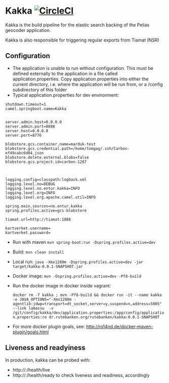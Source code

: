 # Kakka [![CircleCI](https://circleci.com/gh/entur/kakka.svg?style=svg&circle-token=ad5039464c06f39960f03e52db5e67ce9633d507)](https://circleci.com/gh/entur/kakka)

Kakka is the build pipeline for the elastic search backing of the Pelias geocoder application. 
 
Kakka is also responsible for triggering regular exports from Tiamat (NSR)



## Configuration
* The application is unable to run without configuration. This must be defined externally to the application in a file called application.properties. Copy application.properties into either the current directory, i.e. where the application will be run from, or a /config subdirectory of this folder
* Typical application.properties for dev environment:

```
shutdown.timeout=1
camel.springboot.name=Kakka


server.admin.host=0.0.0.0
server.admin.port=8888
server.host=0.0.0.0
server.port=8776

blobstore.gcs.container.name=marduk-test
blobstore.gcs.credential.path=/home/tomgag/.ssh/Carbon-ef49cabc6d04.json
blobstore.delete.external.blobs=false
blobstore.gcs.project.id=carbon-1287



logging.config=classpath:logback.xml
logging.level.no=DEBUG
logging.level.no.entur.kakka=INFO
logging.level.org=INFO
logging.level.org.apache.camel.util=INFO

spring.main.sources=no.entur.kakka
spring.profiles.active=gcs-blobstore

tiamat.url=http://tiamat:1888

kartverket.username=
kartverket.password=

```
* Run with maven `mvn spring-boot:run -Dspring.profiles.active=dev`

* Build: `mvn clean install`
* Local run: `java -Xmx1280m -Dspring.profiles.active=dev -jar target/kakka-0.0.1-SNAPSHOT.jar`
* Docker image: `mvn -Dspring.profiles.active=dev -Pf8-build`
* Run the docker image in docker inside vagrant:

     ```docker rm -f kakka ; mvn -Pf8-build && docker run -it --name kakka -e JAVA_OPTIONS="-Xmx1280m -agentlib:jdwp=transport=dt_socket,server=y,suspend=n,address=5005" --link lamassu  -v /git/config/kakka/dev/application.properties:/app/config/application.properties:ro dr.rutebanken.org/rutebanken/kakka:0.0.1-SNAPSHOT```

* For more docker plugin goals, see: http://ro14nd.de/docker-maven-plugin/goals.html


## Liveness and readyiness
In production, kakka can be probed with:
- http://<host>:<port>/health/live
- http://<host>:<port>/health/ready
to check liveness and readiness, accordingly

